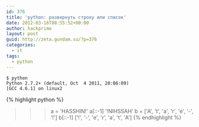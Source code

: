 ```yaml
---
id: 376
title: 'python: развернуть строку или список'
date: 2012-03-16T08:55:52+00:00
author: hackprime
layout: post
guid: http://zeta.gundam.su/?p=376
categories:
  - it
tags:
  - python
---
```


```
$ python
Python 2.7.2+ (default, Oct  4 2011, 20:06:09)
[GCC 4.6.1] on linux2
```

{% highlight python %}
>>> a = 'HASSHIN!'
>>> a[::-1]
'!NIHSSAH'
>>> b = ['A', 't', 'a', 'r', 'e', '-', '!']
>>> b[::-1]
['!', '-', 'e', 'r', 'a', 't', 'A']
{% endhighlight %}
